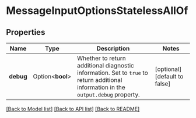 # MessageInputOptionsStatelessAllOf

## Properties

Name | Type | Description | Notes
------------ | ------------- | ------------- | -------------
**debug** | Option<**bool**> | Whether to return additional diagnostic information. Set to `true` to return additional information in the `output.debug` property. | [optional][default to false]

[[Back to Model list]](../README.md#documentation-for-models) [[Back to API list]](../README.md#documentation-for-api-endpoints) [[Back to README]](../README.md)


